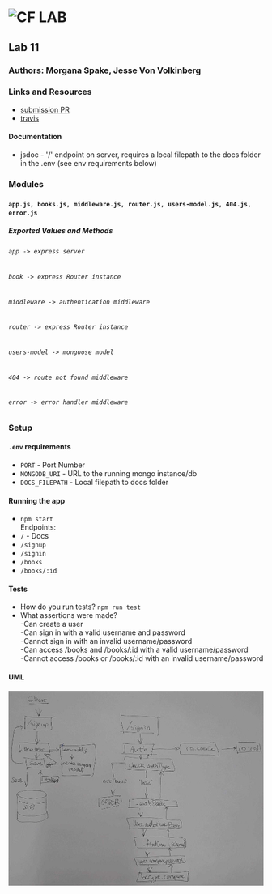 ![CF](http://i.imgur.com/7v5ASc8.png) LAB  
=================================================  
  
## Lab 11  
  
### Authors: Morgana Spake, Jesse Von Volkinberg  
  
### Links and Resources  
* [submission PR](https://github.com/401-advanced-javascript-mspake/lab-11/pull/1)  
* [travis](https://www.travis-ci.com/)  
  
#### Documentation  
* jsdoc - '/' endpoint on server, requires a local filepath to the docs folder in the .env (see env requirements below)  
  
### Modules  
#### `app.js, books.js, middleware.js, router.js, users-model.js, 404.js, error.js`
##### Exported Values and Methods

###### `app -> express server`  
###### `book -> express Router instance`  
###### `middleware -> authentication middleware`  
###### `router -> express Router instance`  
###### `users-model -> mongoose model`  
###### `404 -> route not found middleware`  
###### `error -> error handler middleware`  
  
### Setup  
#### `.env` requirements  
* `PORT` - Port Number  
* `MONGODB_URI` - URL to the running mongo instance/db  
* `DOCS_FILEPATH` - Local filepath to docs folder  
   
#### Running the app  
* `npm start`  
Endpoints:  
* `/` - Docs  
* `/signup`  
* `/signin`  
* `/books`  
* `/books/:id`  
   
#### Tests  
* How do you run tests? `npm run test`  
* What assertions were made?  
  -Can create a user  
  -Can sign in with a valid username and password  
  -Cannot sign in with an invalid username/password  
  -Can access /books and /books/:id with a valid username/password  
  -Cannot access /books or /books/:id with an invalid username/password  
  
#### UML  
![uml](https://github.com/401-advanced-javascript-mspake/lab-11/blob/authentication/assets/uml.jpg)  